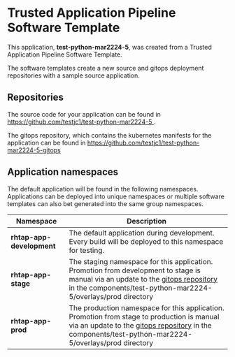 # Trusted Application Pipeline Software Template

This application, **test-python-mar2224-5**, was created from a Trusted Application Pipeline Software Template.

The software templates create a new source and gitops deployment repositories with a sample source application. 

## Repositories

The source code for your application can be found in [https://github.com/testjc1/test-python-mar2224-5 ](https://github.com/testjc1/test-python-mar2224-5 ).
 
The gitops repository, which contains the kubernetes manifests for the application can be found in 
[https://github.com/testjc1/test-python-mar2224-5-gitops ](https://github.com/testjc1/test-python-mar2224-5-gitops ) 

## Application namespaces 

The default application will be found in the following namespaces. Applications can be deployed into unique namespaces or multiple software templates can also bet generated into the same group namespaces.  

|  Namespace   |  Description   |  
| -------- | -------- |   
| **rhtap-app-development** | The default application during development. Every build will be deployed to this namespace for testing. | 
| **rhtap-app-stage** | The staging namespace for this application. Promotion from development to stage is manual via an update to the [gitops repository](https://github.com/testjc1/test-python-mar2224-5-gitops ) in the components/test-python-mar2224-5/overlays/prod directory |  
| **rhtap-app-prod** | The production namespace for this application. Promotion from stage to production is manual via an update to the [gitops repository](https://github.com/testjc1/test-python-mar2224-5-gitops ) in the components/test-python-mar2224-5/overlays/prod directory | 
